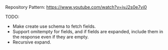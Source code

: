 Repository Pattern: https://www.youtube.com/watch?v=ivJ2s0e7vi0



TODO:
 - Make create use schema to fetch fields.
 - Support omitempty for fields, and if fields are expanded, include them in the response even if they are empty.
 - Recursive expand.